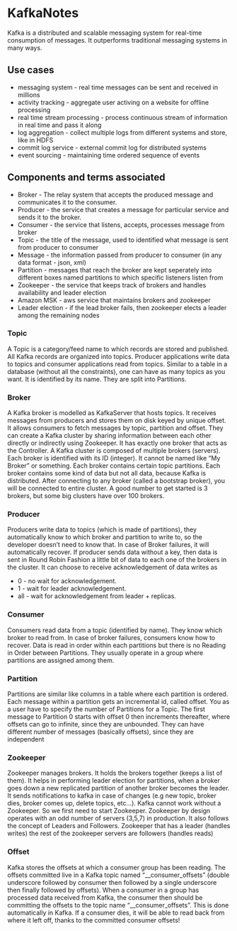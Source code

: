 # KafkaNotes

Kafka is a distributed and scalable messaging system for real-time consumption of messages. It outperforms traditional messaging systems in many ways.

## Use cases
* messaging system - real time messages can be sent and received in millions
* activity tracking - aggregate user activing on a website for offline processing
* real time stream processing - process continuous stream of information in real time and pass it along
* log aggregation - collect multiple logs from different systems and store, like in HDFS
* commit log service - external commit log for distributed systems
* event sourcing - maintaining time ordered sequence of events

## Components and terms associated
* Broker - The relay system that accepts the produced message and communicates it to the consumer.
* Producer - the service that creates a message for particular service and sends it to the broker.
* Consumer - the service that listens, accepts, processes message from broker
* Topic - the title of the message, used to identified what message is sent from producer to consumer
* Message - the information passed from producer to consumer (in any data format - json, xml)
* Partition - messages that reach the broker are kept seperately into different boxes named partitions to which specific listeners listen from
* Zookeeper - the service that keeps track of brokers and handles availability and leader election
* Amazon MSK - aws service that maintains brokers and zookeeper
* Leader election - if the lead broker fails, then zookeeper elects a leader among the remaining nodes

### Topic
A Topic is a category/feed name to which records are stored and published. All Kafka records are organized into topics. Producer applications write data to topics and consumer applications read from topics. Similar to a table in a database (without all the constraints), one can have as many topics as you want. It is identified by its name. They are split into Partitions.

### Broker
A Kafka broker is modelled as KafkaServer that hosts topics. It receives messages from producers and stores them on disk keyed by unique offset. It allows consumers to fetch messages by topic, partition and offset. They can create a Kafka cluster by sharing information between each other directly or indirectly using Zookeeper. It has exactly one broker that acts as the Controller.
A Kafka cluster is composed of multiple brokers (servers). Each broker is identified with its ID (integer). It cannot be named like “My Broker” or something. Each broker contains certain topic partitions. Each broker contains some kind of data but not all data, because Kafka is distributed. After connecting to any broker (called a bootstrap broker), you will be connected to entire cluster. A good number to get started is 3 brokers, but some big clusters have over 100 brokers.

### Producer
Producers write data to topics (which is made of partitions), they automatically know to which broker and partition to write to, so the developer doesn’t need to know that. In case of Broker failures, it will automatically recover. If producer sends data without a key, then data is sent in Round Robin Fashion a little bit of data to each one of the brokers in the cluster. It can choose to receive acknowledgement of data writes as 
* 0 - no wait for acknowledgement.
* 1 - wait for leader acknowledgement.
* all - wait for acknowledgement from leader + replicas.

### Consumer
Consumers read data from a topic (identified by name). They know which broker to read from. In case of broker failures, consumers know how to recover. Data is read in order within each partitions but there is no Reading in Order between Partitions. They usually operate in a group where partitions are assigned among them.

### Partition
Partitions are similar like columns in a table where each partition is ordered. Each message within a partition gets an incremental id, called offset. You as a user have to specify the number of Partitions for a Topic. The first message to Partition 0 starts with offset 0 then increments thereafter, where offsets can go to infinite, since they are unbounded. They can have different number of messages (basically offsets), since they are independent

### Zookeeper
Zookeeper manages brokers. It holds the brokers together (keeps a list of them). It helps in performing leader election for partitions, when a broker goes down a new replicated partition of another broker becomes the leader. It sends notifications to kafka in case of changes (e.g new topic, broker dies, broker comes up, delete topics, etc…). Kafka cannot work without a Zookeeper. So we first need to start Zookeeper. Zookeeper by design operates with an odd number of servers (3,5,7) in production. It also follows the concept of Leaders and Followers. Zookeeper that has a leader (handles writes) the rest of the zookeeper servers are followers (handles reads)

### Offset
Kafka stores the offsets at which a consumer group has been reading. The offsets committed live in a Kafka topic named “__consumer_offsets” (double underscore followed by consumer then followed by a single underscore then finally followed by offsets). When a consumer in a group has processed data received from Kafka, the consumer then should be committing the offsets to the topic name “__consumer_offsets”. This is done automatically in Kafka. If a consumer dies, it will be able to read back from where it left off, thanks to the committed consumer offsets!
